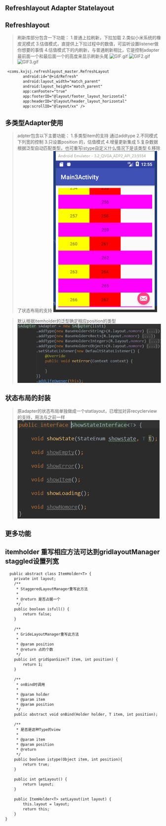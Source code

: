 ## Refreshlayout Adapter Statelayout

## Refreshlayout
> 刷新库部分包含一下功能：
1.普通上拉刷新，下拉加载 
2.类似小米系统的橡皮泥模式
3.估值模式，直提供上下拉过程中的数值，可监听设置listener做你想要的事情
4.估值模式下的内刷新，与普通刷新相比，它是控制adapter最前面一个和最后面一个的高度来显示刷新头尾
![GIF.gif](http://upload-images.jianshu.io/upload_images/6456519-27f56d146baa0afb.gif?imageMogr2/auto-orient/strip%7CimageView2/2/w/1240)
![GIF2.gif](http://upload-images.jianshu.io/upload_images/6456519-9e217be853b06569.gif?imageMogr2/auto-orient/strip%7CimageView2/2/w/1240)
![GIF3.gif](http://upload-images.jianshu.io/upload_images/6456519-9c010d100480914e.gif?imageMogr2/auto-orient/strip%7CimageView2/2/w/1240)
```
 <coms.kxjsj.refreshlayout_master.RefreshLayout
        android:id="@+id/Refresh"
        android:layout_width="match_parent"
        android:layout_height="match_parent"
        app:canFooter="true"
        app:footerID="@layout/footer_layout_horizontal"
        app:headerID="@layout/header_layout_horizontal"
        app:scrollID="@layout/xx" />
```

## 多类型Adapter使用 
> adpter包含以下主要功能：
1.多类型item的支持 通过addtype
2.不同模式下列宽的控制
3.只设置position 的，估值模式 
4.增量更新集成
5.复杂数据根据泛型自动匹配类型，也可重写istype自定义什么情况下是该类型
6.移除了状态布局的支持
![2017-09-10-15-46-16.png](https://github.com/While1true/NestPullView/blob/goldenVersion3/3YDT3SQ9EZKC48%25II_RVSG6.png)

> 默认根据itemholder的泛型确定相应position的类型
![2017-09-10-15-46-16.png](https://github.com/While1true/NestPullView/blob/goldenVersion3/0X%7EMX4_7I%7E%24RQ%7B%7DOM1YAJYQ.png)
## 状态布局的封装
>  原adapter的状态布局单独做成一个statlayout，已增加对非recyclerview的支持，用法与之前一样
![2017-09-10-15-46-16.png](https://github.com/While1true/NestPullView/blob/goldenVersion3/3.png)
## 更多功能
## itemholder 重写相应方法可达到gridlayoutManager staggled设置列宽
```
  public abstract class ItemHolder<T> {
    private int layout;
    /**
     * StaggeredLayoutManager重写此方法
     *
     * @return 是否占据一个
     */
    public boolean isfull() {
        return false;
    }

    /**
     * GrideLayoutManager重写此方法
     *
     * @param position
     * @return 占的个数
     */
    public int gridSpanSize(T item, int position) {
        return 1;
    }

    /**
     * onBind时调用
     *
     * @param holder
     * @param item
     * @param position
     */
    public abstract void onBind(Holder holder, T item, int position);

    /**
     * 是否是这种Type的view
     *
     * @param item
     * @param position
     * @return
     */
    public boolean istype(Object item, int position){
        return true;
    }

    public int getLayout() {
        return layout;
    }

    public ItemHolder<T> setLayout(int layout) {
        this.layout = layout;
        return this;
    }
}







